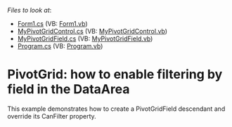 <!-- default file list -->
*Files to look at*:

* [Form1.cs](./CS/dxSample/Form1.cs) (VB: [Form1.vb](./VB/dxSample/Form1.vb))
* [MyPivotGridControl.cs](./CS/dxSample/MyPivotGridControl.cs) (VB: [MyPivotGridControl.vb](./VB/dxSample/MyPivotGridControl.vb))
* [MyPivotGridField.cs](./CS/dxSample/MyPivotGridField.cs) (VB: [MyPivotGridField.vb](./VB/dxSample/MyPivotGridField.vb))
* [Program.cs](./CS/dxSample/Program.cs) (VB: [Program.vb](./VB/dxSample/Program.vb))
<!-- default file list end -->
# PivotGrid: how to enable filtering by field in the DataArea


<p>This example demonstrates how to create a PivotGridField descendant and override its CanFilter property.</p>

<br/>


